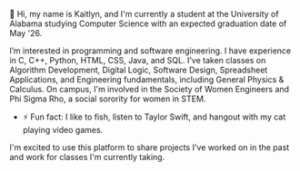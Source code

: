 👋 Hi, my name is Kaitlyn, and I'm currently a student at the University of Alabama studying Computer Science with an expected graduation date of May '26. 

I’m interested in programming and software engineering. I have experience in C, C++, Python, HTML, CSS, Java, and SQL. I've taken classes on Algorithm 
Development, Digital Logic, Software Design, Spreadsheet Applications, and Engineering fundamentals, including General Physics & Calculus. 
On campus, I'm involved in the Society of Women Engineers and Phi Sigma Rho, a social sorority for women in STEM.

- ⚡ Fun fact: I like to fish, listen to Taylor Swift, and hangout with my cat playing video games. 

I'm excited to use this platform to share projects I've worked on in the past and work for classes I'm currently taking. 
 


